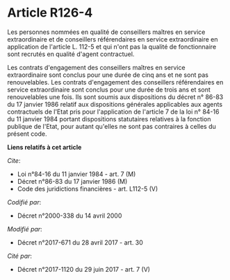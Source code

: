 # Article R126-4

Les personnes nommées en qualité de conseillers maîtres en service extraordinaire et de conseillers référendaires en service
extraordinaire en application de l'article L. 112-5 et qui n'ont pas la qualité de fonctionnaire sont recrutés en qualité
d'agent contractuel. 

Les contrats d'engagement des conseillers maîtres en service extraordinaire sont conclus pour une durée de cinq ans et ne
sont pas renouvelables. Les contrats d'engagement des conseillers référendaires en service extraordinaire sont conclus pour
une durée de trois ans et sont renouvelables une fois. Ils sont soumis aux dispositions du décret n° 86-83 du 17 janvier 1986
relatif aux dispositions générales applicables aux agents contractuels de l'Etat pris pour l'application de l'article 7 de la
loi n° 84-16 du 11 janvier 1984 portant dispositions statutaires relatives à la fonction publique de l'Etat, pour autant
qu'elles ne sont pas contraires à celles du présent code.

**Liens relatifs à cet article**

_Cite_:

  - Loi n°84-16 du 11 janvier 1984 - art. 7 (M)
  - Décret n°86-83 du 17 janvier 1986 (M)
  - Code des juridictions financières - art. L112-5 (V)

_Codifié par_:

  - Décret n°2000-338 du 14 avril 2000

_Modifié par_:

  - Décret n°2017-671 du 28 avril 2017 - art. 30

_Cité par_:

  - Décret n°2017-1120 du 29 juin 2017 - art. 7 (V)
